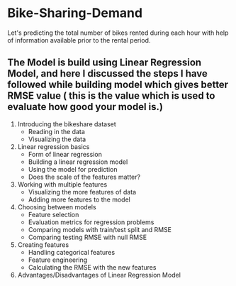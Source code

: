# Bike-Sharing-Demand
 Let's predicting the total number of bikes rented during each hour with help of information available prior to the rental period.


## The Model is build using Linear Regression Model, and here I discussed the steps I have followed while building model which gives better RMSE value ( this is the value which is used to evaluate how good your model is.)
1. Introducing the bikeshare dataset
    - Reading in the data
    - Visualizing the data
2. Linear regression basics
    - Form of linear regression
    - Building a linear regression model
    - Using the model for prediction
    - Does the scale of the features matter?
3. Working with multiple features
    - Visualizing the more features of data 
    - Adding more features to the model
4. Choosing between models
    - Feature selection
    - Evaluation metrics for regression problems
    - Comparing models with train/test split and RMSE
    - Comparing testing RMSE with null RMSE
5. Creating features
    - Handling categorical features
    - Feature engineering
    - Calculating the RMSE with the new features
6. Advantages/Disadvantages of Linear Regression Model















